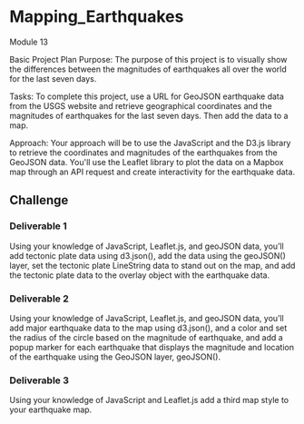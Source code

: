 # Mapping_Earthquakes
Module 13

Basic Project Plan
Purpose:
The purpose of this project is to visually show the differences between the magnitudes of earthquakes all over the world for the last seven days.

Tasks:
To complete this project, use a URL for GeoJSON earthquake data from the USGS website and retrieve geographical coordinates and the magnitudes of earthquakes for the last seven days. Then add the data to a map.

Approach:
Your approach will be to use the JavaScript and the D3.js library to retrieve the coordinates and magnitudes of the earthquakes from the GeoJSON data. You'll use the Leaflet library to plot the data on a Mapbox map through an API request and create interactivity for the earthquake data.

## Challenge
### Deliverable 1
Using your knowledge of JavaScript, Leaflet.js, and geoJSON data, you’ll add tectonic plate data using d3.json(), add the data using the geoJSON() layer, set the tectonic plate LineString data to stand out on the map, and add the tectonic plate data to the overlay object with the earthquake data.

### Deliverable 2
Using your knowledge of JavaScript, Leaflet.js, and geoJSON data, you’ll add major earthquake data to the map using d3.json(), and a color and set the radius of the circle based on the magnitude of earthquake, and add a popup marker for each earthquake that displays the magnitude and location of the earthquake using the GeoJSON layer, geoJSON().

### Deliverable 3
Using your knowledge of JavaScript and Leaflet.js add a third map style to your earthquake map.
